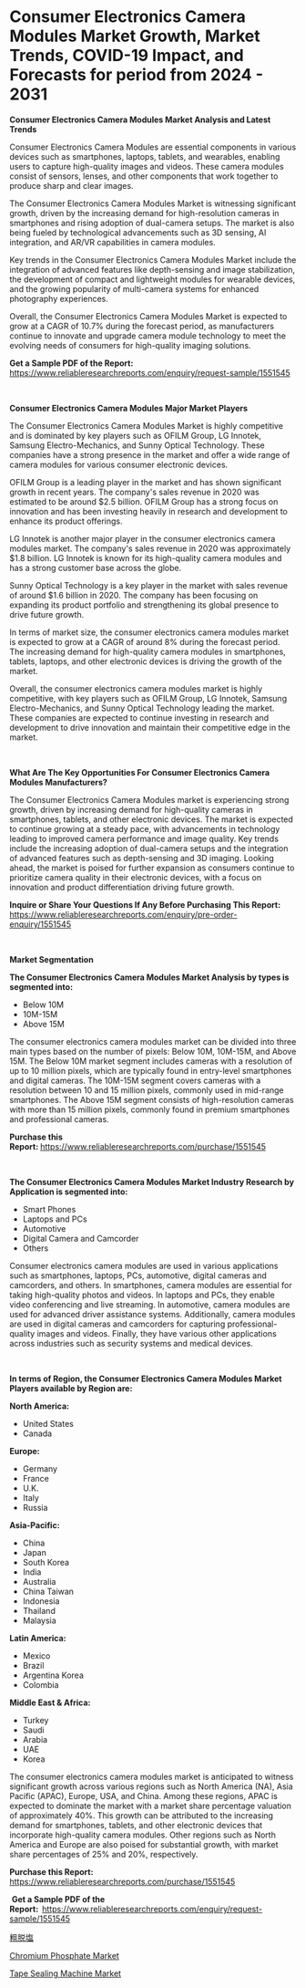 <p><h1>Consumer Electronics Camera Modules Market Growth, Market Trends, COVID-19 Impact, and Forecasts for period from 2024 - 2031</h1></p><p><strong>Consumer Electronics Camera Modules Market Analysis and Latest Trends</strong></p>
<p><p>Consumer Electronics Camera Modules are essential components in various devices such as smartphones, laptops, tablets, and wearables, enabling users to capture high-quality images and videos. These camera modules consist of sensors, lenses, and other components that work together to produce sharp and clear images.</p><p>The Consumer Electronics Camera Modules Market is witnessing significant growth, driven by the increasing demand for high-resolution cameras in smartphones and rising adoption of dual-camera setups. The market is also being fueled by technological advancements such as 3D sensing, AI integration, and AR/VR capabilities in camera modules.</p><p>Key trends in the Consumer Electronics Camera Modules Market include the integration of advanced features like depth-sensing and image stabilization, the development of compact and lightweight modules for wearable devices, and the growing popularity of multi-camera systems for enhanced photography experiences.</p><p>Overall, the Consumer Electronics Camera Modules Market is expected to grow at a CAGR of 10.7% during the forecast period, as manufacturers continue to innovate and upgrade camera module technology to meet the evolving needs of consumers for high-quality imaging solutions.</p></p>
<p><strong>Get a Sample PDF of the Report:&nbsp;</strong> <a href="https://www.reliableresearchreports.com/enquiry/request-sample/1551545">https://www.reliableresearchreports.com/enquiry/request-sample/1551545</a></p>
<p>&nbsp;</p>
<p><strong>Consumer Electronics Camera Modules Major Market Players</strong></p>
<p><p>The Consumer Electronics Camera Modules Market is highly competitive and is dominated by key players such as OFILM Group, LG Innotek, Samsung Electro-Mechanics, and Sunny Optical Technology. These companies have a strong presence in the market and offer a wide range of camera modules for various consumer electronic devices.</p><p>OFILM Group is a leading player in the market and has shown significant growth in recent years. The company's sales revenue in 2020 was estimated to be around $2.5 billion. OFILM Group has a strong focus on innovation and has been investing heavily in research and development to enhance its product offerings.</p><p>LG Innotek is another major player in the consumer electronics camera modules market. The company's sales revenue in 2020 was approximately $1.8 billion. LG Innotek is known for its high-quality camera modules and has a strong customer base across the globe.</p><p>Sunny Optical Technology is a key player in the market with sales revenue of around $1.6 billion in 2020. The company has been focusing on expanding its product portfolio and strengthening its global presence to drive future growth.</p><p>In terms of market size, the consumer electronics camera modules market is expected to grow at a CAGR of around 8% during the forecast period. The increasing demand for high-quality camera modules in smartphones, tablets, laptops, and other electronic devices is driving the growth of the market.</p><p>Overall, the consumer electronics camera modules market is highly competitive, with key players such as OFILM Group, LG Innotek, Samsung Electro-Mechanics, and Sunny Optical Technology leading the market. These companies are expected to continue investing in research and development to drive innovation and maintain their competitive edge in the market.</p></p>
<p>&nbsp;</p>
<p><strong>What Are The Key Opportunities For Consumer Electronics Camera Modules Manufacturers?</strong></p>
<p><p>The Consumer Electronics Camera Modules market is experiencing strong growth, driven by increasing demand for high-quality cameras in smartphones, tablets, and other electronic devices. The market is expected to continue growing at a steady pace, with advancements in technology leading to improved camera performance and image quality. Key trends include the increasing adoption of dual-camera setups and the integration of advanced features such as depth-sensing and 3D imaging. Looking ahead, the market is poised for further expansion as consumers continue to prioritize camera quality in their electronic devices, with a focus on innovation and product differentiation driving future growth.</p></p>
<p><strong>Inquire or Share Your Questions If Any Before Purchasing This Report:</strong> <a href="https://www.reliableresearchreports.com/enquiry/pre-order-enquiry/1551545">https://www.reliableresearchreports.com/enquiry/pre-order-enquiry/1551545</a></p>
<p>&nbsp;</p>
<p><strong>Market Segmentation</strong></p>
<p><strong>The Consumer Electronics Camera Modules Market Analysis by types is segmented into:</strong></p>
<p><ul><li>Below 10M</li><li>10M-15M</li><li>Above 15M</li></ul></p>
<p><p>The consumer electronics camera modules market can be divided into three main types based on the number of pixels: Below 10M, 10M-15M, and Above 15M. The Below 10M market segment includes cameras with a resolution of up to 10 million pixels, which are typically found in entry-level smartphones and digital cameras. The 10M-15M segment covers cameras with a resolution between 10 and 15 million pixels, commonly used in mid-range smartphones. The Above 15M segment consists of high-resolution cameras with more than 15 million pixels, commonly found in premium smartphones and professional cameras.</p></p>
<p><strong>Purchase this Report:&nbsp;</strong><a href="https://www.reliableresearchreports.com/purchase/1551545">https://www.reliableresearchreports.com/purchase/1551545</a></p>
<p>&nbsp;</p>
<p><strong>The Consumer Electronics Camera Modules Market Industry Research by Application is segmented into:</strong></p>
<p><ul><li>Smart Phones</li><li>Laptops and PCs</li><li>Automotive</li><li>Digital Camera and Camcorder</li><li>Others</li></ul></p>
<p><p>Consumer electronics camera modules are used in various applications such as smartphones, laptops, PCs, automotive, digital cameras and camcorders, and others. In smartphones, camera modules are essential for taking high-quality photos and videos. In laptops and PCs, they enable video conferencing and live streaming. In automotive, camera modules are used for advanced driver assistance systems. Additionally, camera modules are used in digital cameras and camcorders for capturing professional-quality images and videos. Finally, they have various other applications across industries such as security systems and medical devices.</p></p>
<p>&nbsp;</p>
<p><strong>In terms of Region, the Consumer Electronics Camera Modules Market Players available by Region are:</strong></p>
<p>
    <p> <strong> North America: </strong>
        <ul>
            <li>United States</li>
            <li>Canada</li>
        </ul>
        </p> 
    <p> <strong> Europe: </strong>
        <ul>
            <li>Germany</li>
            <li>France</li>
            <li>U.K.</li>
            <li>Italy</li>
            <li>Russia</li>
        </ul>
        </p> 
    <p> <strong> Asia-Pacific: </strong>
        <ul>
            <li>China</li>
            <li>Japan</li>
            <li>South Korea</li>
            <li>India</li>
            <li>Australia</li>
            <li>China Taiwan</li>
            <li>Indonesia</li>
            <li>Thailand</li>
            <li>Malaysia</li>
        </ul>
        </p> 
    <p> <strong> Latin America: </strong>
        <ul>
            <li>Mexico</li>
            <li>Brazil</li>
            <li>Argentina Korea</li>
            <li>Colombia</li>
        </ul>
        </p> 
    <p> <strong> Middle East & Africa: </strong>
        <ul>
            <li>Turkey</li>
            <li>Saudi</li>
            <li>Arabia</li>
            <li>UAE</li>
            <li>Korea</li>
        </ul>
    </p>
    </p>
<p><p>The consumer electronics camera modules market is anticipated to witness significant growth across various regions such as North America (NA), Asia Pacific (APAC), Europe, USA, and China. Among these regions, APAC is expected to dominate the market with a market share percentage valuation of approximately 40%. This growth can be attributed to the increasing demand for smartphones, tablets, and other electronic devices that incorporate high-quality camera modules. Other regions such as North America and Europe are also poised for substantial growth, with market share percentages of 25% and 20%, respectively.</p></p>
<p><strong>Purchase this Report: </strong><a href="https://www.reliableresearchreports.com/purchase/1551545">https://www.reliableresearchreports.com/purchase/1551545</a></p>
<p>&nbsp;<strong>Get a Sample PDF of the Report:&nbsp;&nbsp;</strong><a href="https://www.reliableresearchreports.com/enquiry/request-sample/1551545">https://www.reliableresearchreports.com/enquiry/request-sample/1551545</a></p>
<p><strong></strong></p>
<p><p><a href="https://github.com/SarahFahey88/Market-Research-Report-List-1/blob/main/369367112829.md">粗脱塩</a></p><p><a href="https://full-wildebeest-80b.notion.site/Chromium-Phosphate-Market-with-the-goal-of-estimating-the-market-size-and-future-growth-potential-of-e2afd096dc174cc5a633c59dc93af937">Chromium Phosphate Market</a></p><p><a href="https://view.publitas.com/reportprime-1/tape-sealing-machine-market-provides-a-comprehensive-analysis-including-a-macro-overview-of-the-market-as-well-as-micro-details-such-as-market-size-and-competitive-landscape/">Tape Sealing Machine Market</a></p></p>